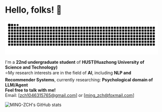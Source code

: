 
# Hello, folks! 🚀

<picture>
  <source media="(prefers-color-scheme: dark)" srcset="https://raw.githubusercontent.com/MING-ZCH/MING-ZCH/output/github-contribution-grid-snake-dark.svg">
  <source media="(prefers-color-scheme: light)" srcset="https://raw.githubusercontent.com/MING-ZCH/MING-ZCH/output/github-contribution-grid-snake.svg">
  <img alt="github contribution grid snake animation" src="https://raw.githubusercontent.com/MING-ZCH/MING-ZCH/output/github-contribution-grid-snake.svg">
</picture>

I'm a **22nd undergraduate student** of **HUST(Huazhong University of Science and Technology)**\
⭐My research interests are in the field of **AI**, including **NLP and Recommender Systems**, currently researching: **Psychological domain of LLM/Agent**\
**Feel free to talk with me!** \
Email: [zch1046315765@gmail.com] or [ming_zch@foxmail.com]

![MING-ZCH's GitHub stats](https://github-readme-stats.vercel.app/api?username=MING-ZCH&count_private=true&show_icons=true&theme=dracula)
